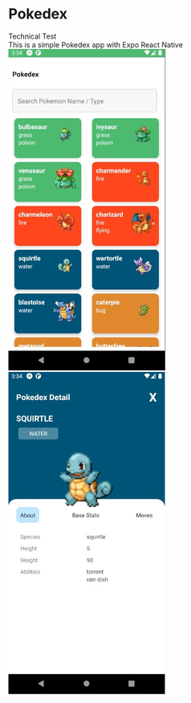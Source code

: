 # Pokedex
 Technical Test<br/>
 This is a simple Pokedex app with Expo React Native <br/>
  ![alt text](https://raw.githubusercontent.com/Dejuandro/Pokedex/main/Image/main.jpg?raw=true)
 ![alt text](https://raw.githubusercontent.com/Dejuandro/Pokedex/main/Image/detail.jpg?raw=true)
